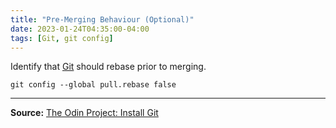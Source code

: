 ```yaml
---
title: "Pre-Merging Behaviour (Optional)"
date: 2023-01-24T04:35:00-04:00
tags: [Git, git config]
---
```

Identify that [Git](https://git-scm.com/) should rebase prior to merging.

```
git config --global pull.rebase false
```

---
**Source:** [The Odin Project: Install Git](https://www.theodinproject.com/lessons/foundations-setting-up-git#step-1-install-git)